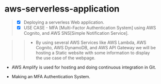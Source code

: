 # aws-serverless-application

> + [x] Deploying a serverless Web application.
> + [x] USE CASE - MFA [Multi-Factor Authentication System] using AWS Cognito, and AWS SNS[Simple Notification Service].

>> + By using several AWS Services like AWS Lambda, AWS Cognito, AWS DynamoDB, and AWS API Gateway we will be hosting a Static website with some information to display the use case of the webpage.

 + AWS Amplify is used for hosting and doing continuous integration in Git.

 + Making an MFA Authentication System.
